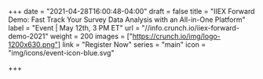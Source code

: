 +++
date = "2021-04-28T16:00:48-04:00"
draft = false
title = "IIEX Forward Demo: Fast Track Your Survey Data Analysis with an All-in-One Platform"
label = "Event | May 12th, 3 PM ET"
url = "//info.crunch.io/iiex-forward-demo-2021"
weight = 200
images = ["https://crunch.io/img/logo-1200x630.png"]
link = "Register Now"
series = "main"
icon = "img/icons/event-icon-blue.svg"

+++
